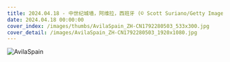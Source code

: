 ```yaml
---
title: 2024.04.18 - 中世纪城墙，阿维拉，西班牙 (© Scott Suriano/Getty Images)
date: 2024.04.18 00:00:00
cover_index: /images/thumbs/AvilaSpain_ZH-CN1792280503_533x300.jpg
cover_detail: /images/AvilaSpain_ZH-CN1792280503_1920x1080.jpg
---
```


![AvilaSpain](/images/AvilaSpain_ZH-CN1792280503_1920x1080.jpg)
